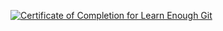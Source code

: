 <a href="https://www.learnenough.com/certificates/blackerby"><img src="https://www.learnenough.com/certificates/blackerby/git-tutorial.svg" alt="Certificate of Completion for Learn Enough Git"></a>

<!--
**blackerby/blackerby** is a ✨ _special_ ✨ repository because its `README.md` (this file) appears on your GitHub profile.

Here are some ideas to get you started:

- 🔭 I’m currently working on ...
- 🌱 I’m currently learning ...
- 👯 I’m looking to collaborate on ...
- 🤔 I’m looking for help with ...
- 💬 Ask me about ...
- 📫 How to reach me: ...
- 😄 Pronouns: ...
- ⚡ Fun fact: ...
-->
